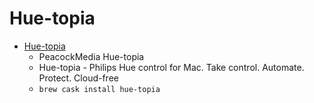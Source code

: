 # Hue-topia
- [Hue-topia](https://peacockmedia.software/mac/huetopia/)
  -   PeacockMedia Hue-topia
  - Hue-topia - Philips Hue control for Mac.  Take control. Automate. Protect. Cloud-free
  - `brew cask install hue-topia`

